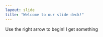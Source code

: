 ```yaml
---
layout: slide
title: "Welcome to our slide deck!"
---
```


Use the right arrow to begin!
I get something
